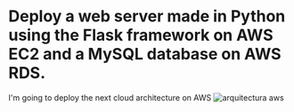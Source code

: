 # Deploy a web server made in Python using the Flask framework on AWS EC2 and a MySQL database on AWS RDS.

I'm going to deploy the next cloud architecture on AWS
![arquitectura aws](img/EC2-RDS.svg)
